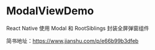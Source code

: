 # ModalViewDemo
React Native 使用 Modal 和 RootSiblings 封装全屏弹窗组件

简书地址：https://www.jianshu.com/p/e66b99b3dfeb
